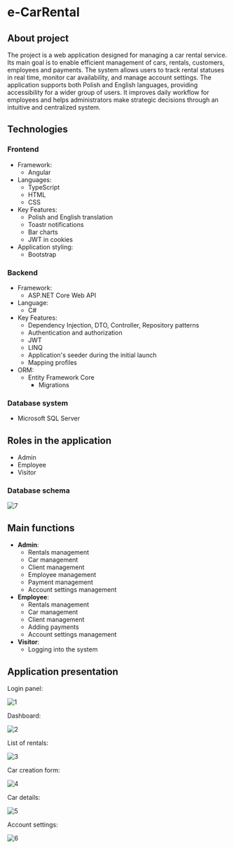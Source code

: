 # e-CarRental

## About project
The project is a web application designed for managing a car rental service. Its main goal is to enable efficient management of cars, rentals, customers, employees and payments. The system allows users to track rental statuses in real time, monitor car availability, and manage account settings. The application supports both Polish and English languages, providing accessibility for a wider group of users. It improves daily workflow for employees and helps administrators make strategic decisions through an intuitive and centralized system.

## Technologies
### Frontend
- Framework:
    - Angular
- Languages:
    - TypeScript
    - HTML
    - CSS
- Key Features:
    - Polish and English translation
    - Toastr notifications
    - Bar charts
    - JWT in cookies
- Application styling:
    - Bootstrap

### Backend
- Framework:
    - ASP.NET Core Web API
- Language:
    - C#
- Key Features:
    - Dependency Injection, DTO, Controller, Repository patterns
    - Authentication and authorization
    - JWT
    - LINQ
    - Application's seeder during the initial launch
    - Mapping profiles
- ORM:
    - Entity Framework Core
        - Migrations

### Database system
- Microsoft SQL Server

## Roles in the application
- Admin
- Employee
- Visitor

### Database schema

![7](img/7.png)

## Main functions
- **Admin**:
    - Rentals management
    - Car management
    - Client management
    - Employee management
    - Payment management
    - Account settings management
- **Employee**:
    - Rentals management
    - Car management
    - Client management
    - Adding payments
    - Account settings management
- **Visitor**:
    - Logging into the system

## Application presentation
Login panel:

![1](img/1.png)

Dashboard:

![2](img/2.png)

List of rentals:

![3](img/3.png)

Car creation form:

![4](img/4.png)

Car details:

![5](img/5.png)

Account settings:

![6](img/6.png)
